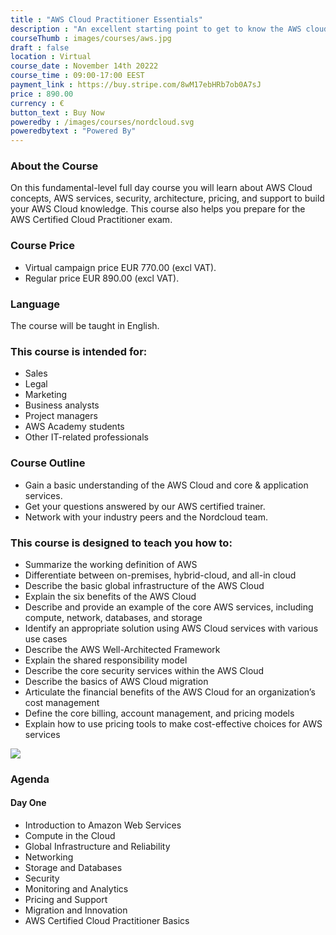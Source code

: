 ```yaml
---
title : "AWS Cloud Practitioner Essentials"
description : "An excellent starting point to get to know the AWS cloud and its products, services, and solutions - in just one day."
courseThumb : images/courses/aws.jpg
draft : false
location : Virtual
course_date : November 14th 20222
course_time : 09:00-17:00 EEST
payment_link : https://buy.stripe.com/8wM17ebHRb7ob0A7sJ
price : 890.00
currency : €
button_text : Buy Now
poweredby : /images/courses/nordcloud.svg
poweredbytext : "Powered By"
---
```



### About the Course
On this fundamental-level full day course you will learn about AWS Cloud concepts, AWS services, security, architecture, pricing, and support to build your AWS Cloud knowledge. This course also helps you prepare for the AWS Certified Cloud Practitioner exam.


### Course Price 

- Virtual campaign price EUR 770.00 (excl VAT).
- Regular price EUR 890.00 (excl VAT).

### Language

The course will be taught in English.

### This course is intended for:

- Sales
- Legal
- Marketing
- Business analysts
- Project managers
- AWS Academy students
- Other IT-related professionals

### Course Outline

- Gain a basic understanding of the AWS Cloud and core & application services.
- Get your questions answered by our AWS certified trainer.
- Network with your industry peers and the Nordcloud team.

### This course is designed to teach you how to:

- Summarize the working definition of AWS
- Differentiate between on-premises, hybrid-cloud, and all-in cloud
- Describe the basic global infrastructure of the AWS Cloud
- Explain the six benefits of the AWS Cloud
- Describe and provide an example of the core AWS services, including compute, network, databases, and storage
- Identify an appropriate solution using AWS Cloud services with various use cases
- Describe the AWS Well-Architected Framework
- Explain the shared responsibility model
- Describe the core security services within the AWS Cloud
- Describe the basics of AWS Cloud migration
- Articulate the financial benefits of the AWS Cloud for an organization’s cost management
- Define the core billing, account management, and pricing models
- Explain how to use pricing tools to make cost-effective choices for AWS services

![](https://nordcloud.com/wp-content/uploads/2020/03/nordcloud_web_square-39-1.jpg#floatright)


### Agenda
#### Day One

- Introduction to Amazon Web Services
- Compute in the Cloud
- Global Infrastructure and Reliability
- Networking
- Storage and Databases
- Security 
- Monitoring and Analytics
- Pricing and Support
- Migration and Innovation
- AWS Certified Cloud Practitioner Basics

